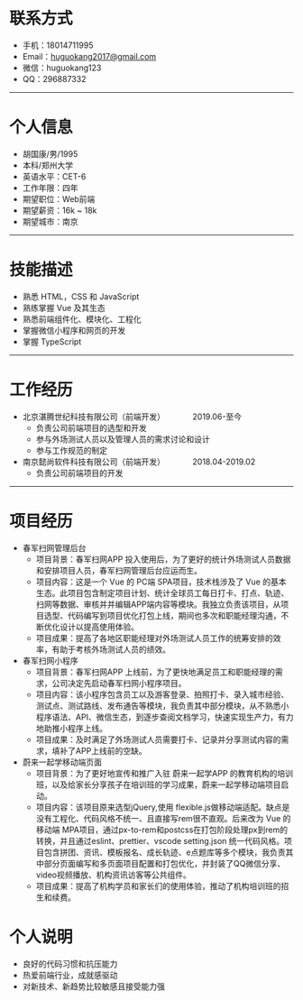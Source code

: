 # 联系方式
* 手机：18014711995  
* Email：huguokang2017@gmail.com  
* 微信：huguokang123  
* QQ：296887332

---

# 个人信息
* 胡国康/男/1995
* 本科/郑州大学
* 英语水平：CET-6
* 工作年限：四年
* 期望职位：Web前端
* 期望薪资：16k ~ 18k
* 期望城市：南京

---

# 技能描述
* 熟悉 HTML，CSS 和 JavaScript
* 熟练掌握 Vue 及其生态
* 熟悉前端组件化、模块化、工程化
* 掌握微信小程序和网页的开发
* 掌握 TypeScript
---

# 工作经历
* 北京湛腾世纪科技有限公司（前端开发）　　　　2019.06-至今
    - 负责公司前端项目的选型和开发
    - 参与外场测试人员以及管理人员的需求讨论和设计
    - 参与工作规范的制定
* 南京懿尚软件科技有限公司（前端开发）　　　　2018.04-2019.02
    - 负责公司前端项目的开发

---

# 项目经历
* 春军扫网管理后台
    - 项目背景：春军扫网APP 投入使用后，为了更好的统计外场测试人员数据和安排项目人员，春军扫网管理后台应运而生。
    - 项目内容：这是一个 Vue 的 PC端 SPA项目，技术栈涉及了 Vue 的基本生态。此项目包含制定项目计划、统计全球员工每日打卡、打点、轨迹、扫网等数据、审核并并编辑APP端内容等模块。我独立负责该项目，从项目选型、代码编写到项目优化打包上线，期间也多次和职能经理沟通，不断优化设计以提高使用体验。
    - 项目成果：提高了各地区职能经理对外场测试人员工作的统筹安排的效率，有助于考核外场测试人员的绩效。
* 春军扫网小程序
    - 项目背景：春军扫网APP 上线前，为了更快地满足员工和职能经理的需求，公司决定先启动春军扫网小程序项目。
    - 项目内容：该小程序包含员工以及游客登录、拍照打卡、录入城市经验、测试点、测试路线、发布通告等模块，我负责其中部分模块，从不熟悉小程序语法、API、微信生态，到逐步查阅文档学习，快速实现生产力，有力地助推小程序上线。
    - 项目成果：及时满足了外场测试人员需要打卡、记录并分享测试内容的需求，填补了APP上线前的空缺。
* 蔚来一起学移动端页面
    - 项目背景：为了更好地宣传和推广入驻 蔚来一起学APP 的教育机构的培训班，以及给家长分享孩子在培训班的学习成果，蔚来一起学移动端项目启动。
    - 项目内容：该项目原来选型jQuery,使用 flexible.js做移动端适配。缺点是没有工程化、代码风格不统一、且直接写rem很不直观。后来改为 Vue 的 移动端 MPA项目，通过px-to-rem和postcss在打包阶段处理px到rem的转换，并且通过eslint、prettier、vscode setting.json 统一代码风格。项目包含拼团、资讯、模板报名、成长轨迹、e点题库等多个模块，我负责其中部分页面编写和多页面项目配置和打包优化，并封装了QQ微信分享、video视频播放、机构资讯访客等公共组件。
    - 项目成果：提高了机构学员和家长们的使用体验，推动了机构培训班的招生和续费。


# 个人说明
* 良好的代码习惯和抗压能力
* 热爱前端行业，成就感驱动
* 对新技术、新趋势比较敏感且接受能力强
